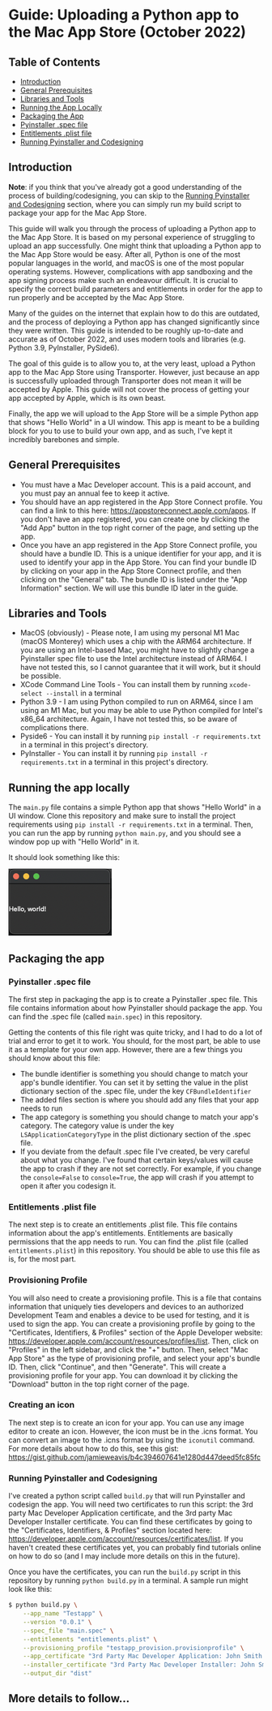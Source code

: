# Guide: Uploading a Python app to the Mac App Store (October 2022)

## Table of Contents

- [Introduction](#introduction)
- [General Prerequisites](#general-prerequisites)
- [Libraries and Tools](#libraries-and-tools)
- [Running the App Locally](#running-the-app-locally)
- [Packaging the App](#packaging-the-app)
- [Pyinstaller .spec file](#pyinstaller-spec-file)
- [Entitlements .plist file](#entitlements-plist-file)
- [Running Pyinstaller and Codesigning](#running-pyinstaller-and-codesigning)


## Introduction

**Note**: if you think that you've already got a good understanding of the process of building/codesigning, you can skip to
the [Running Pyinstaller and Codesigning](#running-pyinstaller-and-codesigning) section, where you can simply run 
my build script to package your app for the Mac App Store.

This guide will walk you through the process of uploading a Python app to the Mac App Store. It is based on my 
personal experience of struggling to upload an app successfully. One might think that uploading a Python app to the
Mac App Store would be easy. After all, Python is one of the most popular languages in the world, and macOS is one of 
the most popular operating systems. However, complications with app sandboxing and the app signing process make 
such an endeavour difficult. It is crucial to specify the correct build parameters and entitlements in order for 
the app to run properly and be accepted by the Mac App Store.

Many of the guides on the internet that explain how to do this are outdated, and the process of deploying a Python app 
has changed significantly since they were written. This guide is intended to be roughly up-to-date and accurate as of
October 2022, and uses modern tools and libraries (e.g. Python 3.9, PyInstaller, PySide6).

The goal of this guide is to allow you to, at the very least, upload a Python app to the Mac App Store using
Transporter. However, just because an app is successfully uploaded through Transporter does not mean it will be accepted
by Apple. This guide will not cover the process of getting your app accepted by Apple, which is its own beast.

Finally, the app we will upload to the App Store will be a simple Python app that shows "Hello World" in a UI window. 
This app is meant to be a building block for you to use to build your own app, and as such, I've kept it incredibly
barebones and simple.


## General Prerequisites

* You must have a Mac Developer account. This is a paid account, and you must pay an annual fee to keep it active.
* You should have an app registered in the App Store Connect profile. You can find a link to this here:
https://appstoreconnect.apple.com/apps. If you don't have an app registered, you can create one by clicking the
"Add App" button in the top right corner of the page, and setting up the app. 
* Once you have an app registered in the App Store Connect profile, you should have a bundle ID. This is a unique
identifier for your app, and it is used to identify your app in the App Store. You can find your bundle ID by
clicking on your app in the App Store Connect profile, and then clicking on the "General" tab. The bundle ID is
listed under the "App Information" section. We will use this bundle ID later in the guide.


## Libraries and Tools

* MacOS (obviously) - Please note, I am using my personal M1 Mac (macOS Monterey) which uses a chip with the ARM64 
architecture. If you are using an Intel-based Mac, you might have to slightly change a Pyinstaller spec file to use the
Intel architecture instead of ARM64. I have not tested this, so I cannot guarantee that it will work, but it should be
possible.
* XCode Command Line Tools - You can install them by running `xcode-select --install` in a
terminal
* Python 3.9 - I am using Python compiled to run on ARM64, since I am using an M1 Mac, but you may be able to use 
Python compiled for Intel's x86_64 architecture. Again, I have not tested this, so be aware of complications there. 
* Pyside6 - You can install it by running `pip install -r requirements.txt` in a terminal in this project's
directory.
* PyInstaller - You can install it by running `pip install -r requirements.txt` in a terminal in this project's
directory.


## Running the app locally

The `main.py` file contains a simple Python app that shows "Hello World" in a UI window. Clone this repository and 
make sure to install the project requirements using `pip install -r requirements.txt` in a terminal. Then, you can run
the app by running `python main.py`, and you should see a window pop up with "Hello World" in it.

It should look something like this:

![](app_screenshot.png)

## Packaging the app

### Pyinstaller .spec file

The first step in packaging the app is to create a Pyinstaller .spec file. This file contains information about how
Pyinstaller should package the app. You can find the .spec file (called `main.spec`) in this repository. 

Getting the contents of this file right was quite tricky, and I had to do a lot of trial and error to get it to work.
You should, for the most part, be able to use it as a template for your own app. However, there are a few things you
should know about this file:

* The bundle identifier is something you should change to match your app's bundle identifier. You can set it by setting 
the value in the plist dictionary section of the .spec file, under the key `CFBundleIdentifier`
* The added files section is where you should add any files that your app needs to run
* The app category is something you should change to match your app's category. The category value is under the key 
`LSApplicationCategoryType` in the plist dictionary section of the .spec file.
* If you deviate from the default .spec file I've created, be very careful about what you change. I've found that 
certain keys/values will cause the app to crash if they are not set correctly. For example, if you change the 
`console=False` to `console=True`, the app will crash if you attempt to open it after you codesign it. 


### Entitlements .plist file

The next step is to create an entitlements .plist file. This file contains information about the app's entitlements.
Entitlements are basically permissions that the app needs to run. You can find the .plist file (called
`entitlements.plist`) in this repository. You should be able to use this file as is, for the most part.


### Provisioning Profile

You will also need to create a provisioning profile. This is a file that contains information that uniquely ties 
developers and devices to an authorized Development Team and enables a device to be used for testing, and it is used to
sign the app. You can create a provisioning profile by going to the "Certificates,
Identifiers, & Profiles" section of the Apple Developer website: 
https://developer.apple.com/account/resources/profiles/list. Then, click on "Profiles" in the left
sidebar, and click the "+" button. Then, select "Mac App Store" as the type of provisioning
profile, and select your app's bundle ID. Then, click "Continue", and then "Generate". This will create a provisioning
profile for your app. You can download it by clicking the "Download" button in the top right corner of the page.


### Creating an icon

The next step is to create an icon for your app. You can use any image editor to create an icon. However, the icon
must be in the .icns format. You can convert an image to the .icns format by using the `iconutil` command. For more 
details about how to do this, see this gist: https://gist.github.com/jamieweavis/b4c394607641e1280d447deed5fc85fc


### Running Pyinstaller and Codesigning

I've created a python script called `build.py` that will run Pyinstaller and codesign the app. You will need two 
certificates to run this script: the 3rd party Mac Developer Application certificate, and the 3rd party Mac Developer
Installer certificate. You can find these certificates by going to the "Certificates, Identifiers, & Profiles" section
located here: https://developer.apple.com/account/resources/certificates/list. If you haven't created these certificates
yet, you can probably find tutorials online on how to do so (and I may include more details on this in the future).

Once you have the certificates, you can run the `build.py` script in this repository by running `python build.py` in a
terminal. A sample run might look like this:

```bash
$ python build.py \
    --app_name "Testapp" \
    --version "0.0.1" \
    --spec_file "main.spec" \
    --entitlements "entitlements.plist" \
    --provisioning_profile "testapp_provision.provisionprofile" \
    --app_certificate "3rd Party Mac Developer Application: John Smith (L42TK32G7A)" \
    --installer_certificate "3rd Party Mac Developer Installer: John Smith (L42TK32G7A)" \
    --output_dir "dist"
```

## More details to follow...